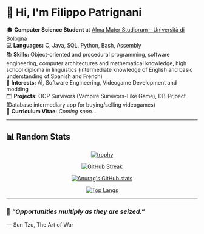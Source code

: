 
# 👋 Hi, I'm **Filippo Patrignani**

🎓 **Computer Science Student** at [Alma Mater Studiorum – Università di Bologna](https://www.unibo.it/en)  
💻 **Languages:** C, Java, SQL, Python, Bash, Assembly  
📚 **Skills:** Object-oriented and procedural programming, software engineering, computer architectures and mathematical knowledge, high school diploma in linguistics (intermediate knowledge of English and basic understanding of Spanish and French)  
🌟 **Interests:** AI, Software Engineering, Videogame Development and modding  
🗂️ **Projects:** OOP Survivors (Vampire Survivors-Like Game), DB-Prjoect (Database intermediary app for buying/selling videogames)  
📄 **Curriculum Vitae:** *Coming soon...*  

---

## 📊 Random Stats 

<div align="center">
  
[![trophy](https://github-profile-trophy.vercel.app/?username=COLTELLINO&theme=onedark&row=1)](https://github.com/ryo-ma/github-profile-trophy)

[![GitHub Streak](https://github-readme-streak-stats.herokuapp.com/?user=COLTELLINO&theme=catppuccin_mocha&date_format=[Y.]n.j)](https://git.io/streak-stats)

[![Anurag's GitHub stats](https://github-readme-stats.vercel.app/api?username=COLTELLINO&theme=catppuccin_mocha&show_icons=true)](https://github.com/anuraghazra/github-readme-stats)

[![Top Langs](https://github-readme-stats.vercel.app/api/top-langs/?username=COLTELLINO&langs_count=30&theme=catppuccin_mocha&show_icons=true&layout=compact)](https://github.com/anuraghazra/github-readme-stats)

</div> 

---

### 🌱 *"Opportunities multiply as they are seized."*
— Sun Tzu, The Art of War
